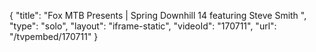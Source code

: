 {
    "title": "Fox MTB Presents | Spring Downhill 14 featuring Steve Smith ",
    "type": "solo",
    "layout": "iframe-static",
    "videoId": "170711",
    "url": "\/tvpembed\/170711"
}